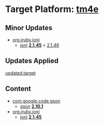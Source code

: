 # Target Platform: [tm4e](https://raw.githubusercontent.com/eclipse/tm4e/master/target-platform/tm4e-target.target)

## Minor Updates
 - [org.jruby.joni](https://repo1.maven.org/maven2/org/jruby/joni/)
    - [joni](https://repo1.maven.org/maven2/org/jruby/joni/joni/) **[2.1.45](https://repo1.maven.org/maven2/org/jruby/joni/joni/2.1.45)** < [2.1.46](https://repo1.maven.org/maven2/org/jruby/joni/joni/2.1.46/)

## Updates Applied
[updated.target](updated.target)

## Content
 - [com.google.code.gson](https://repo1.maven.org/maven2/com/google/code/gson/)
    - [gson](https://repo1.maven.org/maven2/com/google/code/gson/gson/) **[2.10.1](https://repo1.maven.org/maven2/com/google/code/gson/gson/2.10.1)**
 - [org.jruby.joni](https://repo1.maven.org/maven2/org/jruby/joni/)
    - [joni](https://repo1.maven.org/maven2/org/jruby/joni/joni/) **[2.1.45](https://repo1.maven.org/maven2/org/jruby/joni/joni/2.1.45)**
